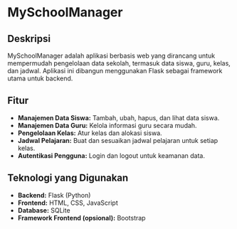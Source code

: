 # MySchoolManager

## Deskripsi
MySchoolManager adalah aplikasi berbasis web yang dirancang untuk mempermudah pengelolaan data sekolah, termasuk data siswa, guru, kelas, dan jadwal. Aplikasi ini dibangun menggunakan Flask sebagai framework utama untuk backend.

## Fitur
- **Manajemen Data Siswa:** Tambah, ubah, hapus, dan lihat data siswa.
- **Manajemen Data Guru:** Kelola informasi guru secara mudah.
- **Pengelolaan Kelas:** Atur kelas dan alokasi siswa.
- **Jadwal Pelajaran:** Buat dan sesuaikan jadwal pelajaran untuk setiap kelas.
- **Autentikasi Pengguna:** Login dan logout untuk keamanan data.

## Teknologi yang Digunakan
- **Backend:** Flask (Python)
- **Frontend:** HTML, CSS, JavaScript
- **Database:** SQLite
- **Framework Frontend (opsional):** Bootstrap
